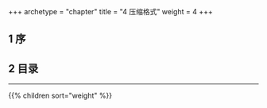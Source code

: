 +++
archetype = "chapter"
title = "4 压缩格式"
weight = 4
+++

## 1 序

## 2 目录
<hr>
{{% children sort="weight" %}}
